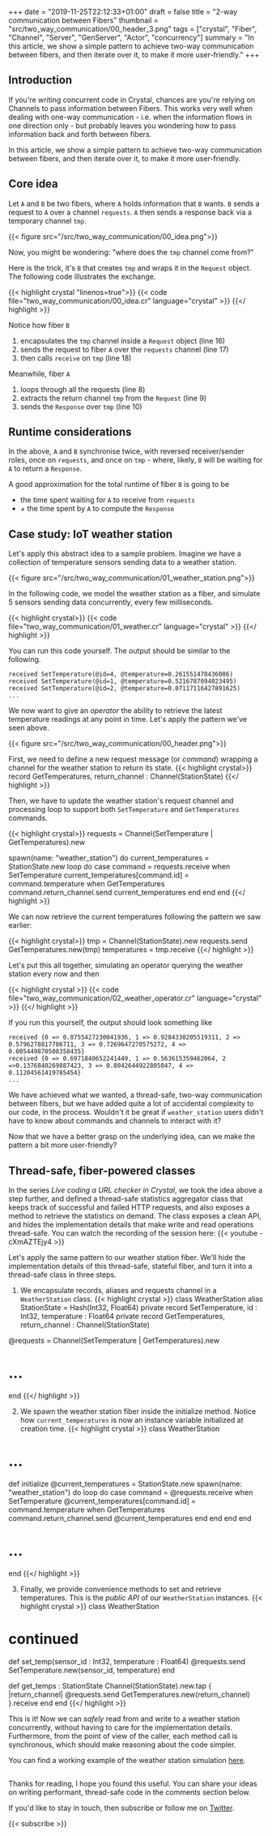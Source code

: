 +++
date = "2019-11-25T22:12:33+01:00"
draft = false
title = "2-way communication between Fibers"
thumbnail = "src/two_way_communication/00_header_3.png"
tags = ["crystal", "Fiber", "Channel", "Server", "GenServer", "Actor", "concurrency"]
summary = "In this article, we show a simple pattern to achieve two-way communication between fibers, and then iterate over it, to make it more user-friendly."
+++

## Introduction
If you're writing concurrent code in Crystal, chances are you're relying on Channels to pass information between Fibers. This works very well when dealing with one-way communication - i.e. when the information flows in one direction only - but probably leaves you wondering how to pass information back and forth between fibers. 

In this article, we show a simple pattern to achieve two-way communication between fibers, and then iterate over it, to make it more user-friendly.

## Core idea
Let `A` and `B` be two fibers, where `A` holds information that `B` wants.
`B` sends a request to `A` over a channel `requests`. `A` then sends a response back via a temporary channel `tmp`.

{{< figure src="/src/two_way_communication/00_idea.png">}}

Now, you might be wondering: "where does the `tmp` channel come from?"

Here is the trick, it's `B` that creates `tmp` and wraps it in the `Request` object.
The following code illustrates the exchange.

{{< highlight crystal "linenos=true">}}
{{< code file="two_way_communication/00_idea.cr" language="crystal" >}}
{{</ highlight >}}

Notice how fiber `B`
1. encapsulates the `tmp` channel inside a `Request` object (line 16)
1. sends the request to fiber `A` over the `requests` channel (line 17)
1. then calls `receive` on `tmp` (line 18)

Meanwhile, fiber `A`
1. loops through all the requests (line 8)
1. extracts the return channel `tmp` from the `Request` (line 9)
1. sends the `Response` over `tmp` (line 10)

## Runtime considerations
In the above, `A` and `B` synchronise twice, with reversed receiver/sender roles, once on `requests`, and once on `tmp` - where, likely, `B` will be waiting for `A` to return a `Response`.

A good approximation for the total runtime of fiber `B` is going to be
* the time spent waiting for `A` to receive from `requests`
*  _+_ the time spent by `A` to compute the `Response`

## Case study: IoT weather station
Let's apply this abstract idea to a sample problem. Imagine we have a collection of temperature sensors sending data to a weather station.

{{< figure src="/src/two_way_communication/01_weather_station.png">}}

In the following code, we model the weather station as a fiber, and simulate 5 sensors sending data concurrently, every few milliseconds.

{{< highlight crystal>}}
{{< code file="two_way_communication/01_weather.cr" language="crystal" >}}
{{</ highlight >}}

You can run this code yourself. The output should be similar to the following.
```
received SetTemperature(@id=4, @temperature=0.261551478436086)
received SetTemperature(@id=1, @temperature=0.5216787094023495)
received SetTemperature(@id=2, @temperature=0.07117116427891625)
...
```

We now want to give an _operator_ the ability to retrieve the latest temperature readings at any point in time. Let's apply the pattern we've seen above.

{{< figure src="/src/two_way_communication/00_header.png">}}

First, we need to define a new request message (or _command_) wrapping a channel for the weather station to return its state.
{{< highlight crystal>}}
record GetTemperatures, return_channel : Channel(StationState)
{{</ highlight >}}

Then, we have to update the weather station's request channel and processing loop to support both `SetTemperature` and `GetTemperatures` commands.

{{< highlight crystal>}}
requests = Channel(SetTemperature | GetTemperatures).new

spawn(name: "weather_station") do
  current_temperatures = StationState.new
  loop do
    case command = requests.receive
    when SetTemperature
      current_temperatures[command.id] = command.temperature
    when GetTemperatures
      command.return_channel.send current_temperatures
    end
  end
end
{{</ highlight >}}

We can now retrieve the current temperatures following the pattern we saw earlier:

{{< highlight crystal>}}
tmp = Channel(StationState).new
requests.send GetTemperatures.new(tmp)
temperatures = tmp.receive
{{</ highlight >}}

Let's put this all together, simulating an operator querying the weather station every now and then

{{< highlight crystal >}}
{{< code file="two_way_communication/02_weather_operator.cr" language="crystal" >}}
{{</ highlight >}}

If you run this yourself, the output should look something like
```
received {0 => 0.8755427230041936, 1 => 0.9284330205519311, 2 => 0.5796278817786711, 3 => 0.7269647270575272, 4 => 0.005449870508358435}
received {0 => 0.6971840652241449, 1 => 0.563615359462064, 2 =>0.1376840269887423, 3 => 0.8042644922805047, 4 => 0.11204561419785454}
...
```

We have achieved what we wanted, a thread-safe, two-way communication between fibers, but we have added quite a lot of accidental complexity to our code, in the process.
Wouldn't it be great if `weather_station` users didn't have to know about commands and channels to interact with it? 

Now that we have a better grasp on the underlying idea, can we make the pattern a bit more user-friendly?

## Thread-safe, fiber-powered classes

In the series _Live coding a URL checker in Crystal_, we took the idea above a step further, and defined a thread-safe statistics aggregator class that keeps track of successful and failed HTTP requests, and also exposes a method to retrieve the statistics on demand. The class exposes a clean API, and hides the implementation details that make write and read operations thread-safe. You can watch the recording of the session here:
{{< youtube -cXmAZTEjy4 >}}

Let's apply the same pattern to our weather station fiber. We'll hide the implementation details of this thread-safe, stateful fiber, and turn it into a thread-safe class in three steps.

1. We encapsulate records, aliases and requests channel in a `WeatherStation` class.
{{< highlight crystal >}}
class WeatherStation
  alias StationState = Hash(Int32, Float64)
  private record SetTemperature, id : Int32, temperature : Float64
  private record GetTemperatures, return_channel : Channel(StationState)

  @requests = Channel(SetTemperature | GetTemperatures).new
  # ...
end
{{</ highlight >}}

2. We spawn the weather station fiber inside the initialize method. Notice how `current_temperatures` is now an instance variable initialized at creation time.
{{< highlight crystal >}}
class WeatherStation
  # ...
  def initialize
    @current_temperatures = StationState.new
    spawn(name: "weather_station") do
      loop do
        case command = @requests.receive
        when SetTemperature
          @current_temperatures[command.id] = command.temperature
        when GetTemperatures
          command.return_channel.send @current_temperatures
        end
      end
    end
  end
  # ...
end
{{</ highlight >}}

3. Finally, we provide convenience methods to set and retrieve temperatures. This is the _public API_ of our `WeatherStation` instances.
{{< highlight crystal >}}
class WeatherStation
  # continued
  def set_temp(sensor_id : Int32, temperature : Float64)
    @requests.send SetTemperature.new(sensor_id, temperature)
  end

  def get_temps : StationState
    Channel(StationState).new.tap { |return_channel|
      @requests.send GetTemperatures.new(return_channel)
    }.receive
  end
end
{{</ highlight >}}

This is it! Now we can _safely_ read from and write to a weather station concurrently, without having to care for the implementation details. Furthermore, from the point of view of the caller, each method call is synchronous, which should make reasoning about the code simpler.

You can find a working example of the weather station simulation [here](https://gist.github.com/lbarasti/c5be451c9c493863bf83bbc59ea82533).

## 

Thanks for reading, I hope you found this useful. You can share your ideas on writing performant, thread-safe code in the comments section below.

If you'd like to stay in touch, then subscribe or follow me on [Twitter](https://twitter.com/lbarasti).

{{< subscribe >}}